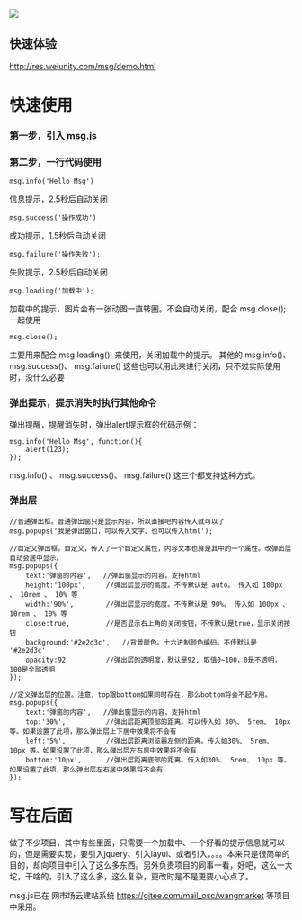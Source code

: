 ![](https://res.weiunity.com/msg/images/all.png)

## 快速体验
http://res.weiunity.com/msg/demo.html

# 快速使用
### 第一步，引入 msg.js 
<script src="https://res.weiunity.com/msg/msg.js"></script>
### 第二步，一行代码使用
````
msg.info('Hello Msg')
````
信息提示，2.5秒后自动关闭

````
msg.success('操作成功')
````
成功提示，1.5秒后自动关闭

````
msg.failure('操作失败');
````
失败提示，2.5秒后自动关闭

````
msg.loading('加载中');
````
加载中的提示，图片会有一张动图一直转圈。不会自动关闭，配合 msg.close(); 一起使用

````
msg.close();
````
主要用来配合 msg.loading(); 来使用，关闭加载中的提示。
其他的 msg.info()、 msg.success()、 msg.failure() 这些也可以用此来进行关闭，只不过实际使用时，没什么必要

### 弹出提示，提示消失时执行其他命令
弹出提醒，提醒消失时，弹出alert提示框的代码示例：
````
msg.info('Hello Msg', function(){
	alert(123);
});
````
msg.info() 、 msg.success()、 msg.failure() 这三个都支持这种方式。

### 弹出层
````
//普通弹出框。普通弹出窗只是显示内容，所以直接吧内容传入就可以了
msg.popups('我是弹出窗口，可以传入文字、也可以传入html');

//自定义弹出框。自定义，传入了一个自定义属性，内容文本也算是其中的一个属性。改弹出层自动会居中显示。
msg.popups({
	text:'弹窗的内容',	//弹出窗显示的内容，支持html
	height:'100px',		//弹出层显示的高度。不传默认是 auto。 传入如 100px 、 10rem 、 10% 等 
	width:'90%',		//弹出层显示的宽度。不传默认是 90%。 传入如 100px 、 10rem 、 10% 等
	close:true,			//是否显示右上角的关闭按钮，不传默认是true，显示关闭按钮
	background:'#2e2d3c',	//背景颜色。十六进制颜色编码。不传默认是 '#2e2d3c'
	opacity:92			//弹出层的透明度，默认是92, 取值0~100，0是不透明，100是全部透明
});

//定义弹出层的位置。注意，top跟bottom如果同时存在，那么bottom将会不起作用。
msg.popups({
	text:'弹窗的内容',	//弹出窗显示的内容，支持html
	top:'30%',			//弹出层距离顶部的距离。可以传入如 30%、 5rem、 10px 等。如果设置了此项，那么弹出层上下居中效果将不会有
	left:'5%',			//弹出层距离浏览器左侧的距离。传入如30%、 5rem、 10px 等。如果设置了此项，那么弹出层左右居中效果将不会有
	bottom:'10px',		//弹出层距离底部的距离。传入如30%、 5rem、 10px 等。如果设置了此项，那么弹出层左右居中效果将不会有
});
````

# 写在后面
做了不少项目，其中有些里面，只需要一个加载中、一个好看的提示信息就可以的，但是需要实现，要引入jquery、引入layui、或者引入。。。。本来只是很简单的目的，却向项目中引入了这么多东西。另外负责项目的同事一看，好吧，这么一大坨，干啥的，引入了这么多，这么复杂，更改时是不是更要小心点了。

msg.js已在 网市场云建站系统 https://gitee.com/mail_osc/wangmarket 等项目中采用。